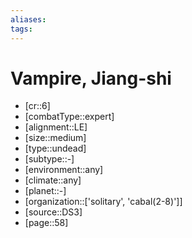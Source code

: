 ```yaml
---
aliases: 
tags: 
---
```


# Vampire, Jiang-shi

- [cr::6]
- [combatType::expert]
- [alignment::LE]
- [size::medium]
- [type::undead]
- [subtype::-]
- [environment::any]
- [climate::any]
- [planet::-]
- [organization::['solitary', 'cabal(2-8)']]
- [source::DS3]
- [page::58]
